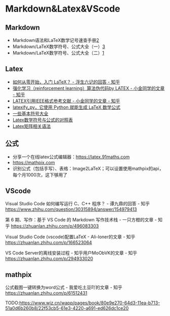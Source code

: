 

<!--
 * @version:
 * @Author:  StevenJokess（蔡舒起） https://github.com/StevenJokess
 * @Date: 2023-10-15 01:09:28
 * @LastEditors:  StevenJokess（蔡舒起） https://github.com/StevenJokess
 * @LastEditTime: 2023-11-01 21:32:37
 * @Description:
 * @Help me: make friends by a867907127@gmail.com and help me get some “foreign” things or service I need in life; 如有帮助，请资助，失业3年了。![支付宝收款码](https://github.com/StevenJokess/d2rl/blob/master/img/%E6%94%B6.jpg)
 * @TODO::
 * @Reference:
-->

# Markdown&Latex&VScode

## Markdown

- Markdown语法和LaTeX数学记号速查手册[2]
- Markdown/LaTeX数学符号、公式大全（一）[3]
- Markdown/LaTeX数学符号、公式大全（二）[1]

## Latex

- [如何从零开始，入门 LaTeX？ - 浮生六记的回答 - 知乎](https://www.zhihu.com/question/62943097/answer/1029666628)
- [强化学习（reinforcement learning）算法伪代码by LATEX - 小金同学的文章 - 知乎](https://zhuanlan.zhihu.com/p/496257754)
- [LATEX引用IEEE格式参考文献 - 小金同学的文章 - 知乎](https://zhuanlan.zhihu.com/p/575067338)
- [latexify_py，它使用 Python 就能生成 LaTeX 数学公式](https://layne.blog.csdn.net/article/details/107740429)
- [一些基本符号大全](https://blog.csdn.net/zgj926503/article/details/52757631)
- [Latex数学符号与公式的对照表](https://su-lemon.gitee.io/post/73a19565.html)
- [Latex矩阵相关语法](https://blog.csdn.net/luohuiwu/article/details/80722026)

## 公式


- 分享一个在线latex公式编辑器：https://latex.91maths.com
- https://mathpix.com
- 识别公式（包括手写）、表格：Image2LaTeX；可以设置使用mathpix的api，每个月1000次，这下够用了


## VScode

Visual Studio Code 如何编写运行 C、C++ 程序？ - 谭九鼎的回答 - 知乎
https://www.zhihu.com/question/30315894/answer/154979413

第 6 期、写作：基于 VS Code 的 Markdown 写作技术栈 - 一只方橙的文章 - 知乎
https://zhuanlan.zhihu.com/p/496083303

Visual Studio Code (vscode)配置LaTeX - Ali-loner的文章 - 知乎
https://zhuanlan.zhihu.com/p/166523064

VS Code Server的离线安装过程 - 知乎用户MoObVK的文章 - 知乎
https://zhuanlan.zhihu.com/p/294933020


## mathpix

公式截图一键转换为word公式 - 我爱吃土豆吖的文章 - 知乎
https://zhuanlan.zhihu.com/p/61512431


[1]: https://blog.csdn.net/weixin_43159148/article/details/88623751
[2]: https://www.domuse.com/markdown-and-latex-equation-handbook.html
[3]: https://zhenkai.blog.csdn.net/article/details/88621318
TODO:https://www.wiz.cn/wapp/pages/book/80e9e270-64d3-11ea-b713-51a0d6b260b8/22f53cb5-61e3-4220-a691-ed626dc1ce20
